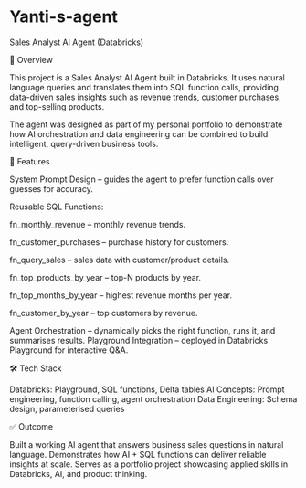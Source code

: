# Yanti-s-agent

Sales Analyst AI Agent (Databricks)

📌 Overview

This project is a Sales Analyst AI Agent built in Databricks. It uses natural language queries and translates them into SQL function calls, providing data-driven sales insights such as revenue trends, customer purchases, and top-selling products.

The agent was designed as part of my personal portfolio to demonstrate how AI orchestration and data engineering can be combined to build intelligent, query-driven business tools.

🔧 Features

System Prompt Design – guides the agent to prefer function calls over guesses for accuracy.

Reusable SQL Functions:

fn_monthly_revenue – monthly revenue trends.

fn_customer_purchases – purchase history for customers.

fn_query_sales – sales data with customer/product details.

fn_top_products_by_year – top-N products by year.

fn_top_months_by_year – highest revenue months per year.

fn_customer_by_year – top customers by revenue.

Agent Orchestration – dynamically picks the right function, runs it, and summarises results. Playground Integration – deployed in Databricks Playground for interactive Q&A.

🛠️ Tech Stack

Databricks: Playground, SQL functions, Delta tables
AI Concepts: Prompt engineering, function calling, agent orchestration
Data Engineering: Schema design, parameterised queries

✅ Outcome

Built a working AI agent that answers business sales questions in natural language.
Demonstrates how AI + SQL functions can deliver reliable insights at scale.
Serves as a portfolio project showcasing applied skills in Databricks, AI, and product thinking.
